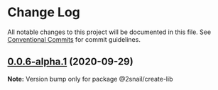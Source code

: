 # Change Log

All notable changes to this project will be documented in this file.
See [Conventional Commits](https://conventionalcommits.org) for commit guidelines.

## [0.0.6-alpha.1](https://github.com/2snail/templates/compare/@2snail/create-lib@0.0.6-alpha.0...@2snail/create-lib@0.0.6-alpha.1) (2020-09-29)

**Note:** Version bump only for package @2snail/create-lib

